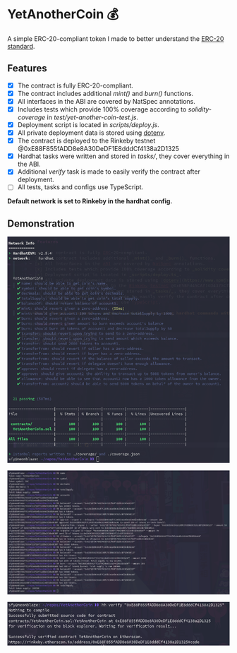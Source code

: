 # YetAnotherCoin 💰

A simple ERC-20-compliant token I made to better understand the [ERC-20 standard](https://eips.ethereum.org/EIPS/eip-20).

## Features

- [x] The contract is fully ERC-20-compliant.
- [x] The contract includes additional _mint()_ and _burn()_ functions.
- [x] All interfaces in the ABI are covered by NatSpec annotations.
- [x] Includes tests which provide 100% coverage according to _solidity-coverage_ in _test/yet-another-coin-test.js_.
- [x] Deployment script is located in _scripts/deploy.js_.
- [x] All private deployment data is stored using [dotenv](https://www.npmjs.com/package/dotenv).
- [x] The contract is deployed to the Rinkeby testnet @0xE88F855fADD8e8A30DeDF1E8dddCf4138a2D1325
- [x] Hardhat tasks were written and stored in _tasks/_, they cover everything in the ABI.
- [x] Additional _verify_ task is made to easily verify the contract after deployment.
- [ ] All tests, tasks and configs use TypeScript.

**Default network is set to Rinkeby in the hardhat config.**

## Demonstration

![](demo/coverage.png)

![](demo/tasks.png)

![](demo/verify.png)
